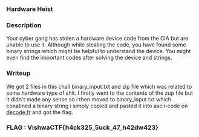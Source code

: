 ### Hardware Heist

### Description
Your cyber gang has stolen a hardware device code from the CIA but are unable to use it. Although while stealing the code, you have found some binary strings which might be helpful to understand the device. You might even find the important codes after solving the device and strings.

### Writeup
We got 2 files in this chall binary_input.txt and zip file which was related to some hardware type of shit. I firstly went to the contents of the zup file but it didn't made any sense so i then moved to binary_input.txt which conatined a binary string i simply copied and pasted it into ascii-code on [decode.fr](https://www.dcode.fr/ascii-code) and got the flag.

### FLAG : VishwaCTF{h4ck325_5uck_47_h42dw423}
